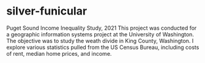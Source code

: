 # silver-funicular
Puget Sound Income Inequality Study, 2021
This project was conducted for a geographic information systems project at the University of Washington.
The objective was to study the weath divide in King County, Washington.
I explore various statistics pulled from the US Census Bureau, including costs of rent, median home prices, and income.
